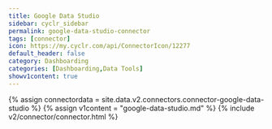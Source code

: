 ```yaml
---
title: Google Data Studio
sidebar: cyclr_sidebar
permalink: google-data-studio-connector
tags: [connector]
icon: https://my.cyclr.com/api/ConnectorIcon/12277
default_header: false
category: Dashboarding
categories: [Dashboarding,Data Tools]
showv1content: true
---
```

{% assign connectordata = site.data.v2.connectors.connector-google-data-studio %}
{% assign v1content = "google-data-studio.md" %}
{% include v2/connector/connector.html %}	